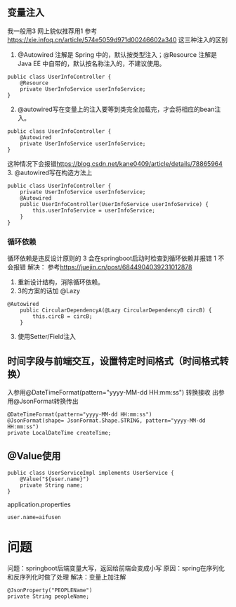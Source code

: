 ## 变量注入
我一般用3
网上貌似推荐用1
参考
<https://xie.infoq.cn/article/574e5059d971d00246602a340>
这三种注入的区别
1. @Autowired 注解是 Spring 中的，默认按类型注入；@Resource 注解是 Java EE 中自带的，默认按名称注入的，不建议使用。
```
public class UserInfoController {
    @Resource
    private UserInfoService userInfoService;
}
```
2. @autowired写在变量上的注入要等到类完全加载完，才会将相应的bean注入。
```
public class UserInfoController {
    @Autowired
    private UserInfoService userInfoService;
}
```
这种情况下会报错<https://blog.csdn.net/kane0409/article/details/78865964>
3. @autowired写在构造方法上
```
public class UserInfoController {
    private UserInfoService userInfoService;
    @Autowired
    public UserInfoController(UserInfoService userInfoService) {
        this.userInfoService = userInfoService;
    }
}
```

### 循环依赖
循环依赖是违反设计原则的
3 会在springboot启动时检查到循环依赖并报错
1 不会报错
解决：
参考<https://juejin.cn/post/6844904039231012878>
1. 重新设计结构，消除循环依赖。
2. 3的方案的话加 @Lazy
```
@Autowired
    public CircularDependencyA(@Lazy CircularDependencyB circB) {
        this.circB = circB;
    }
```
3. 使用Setter/Field注入

## 时间字段与前端交互，设置特定时间格式（时间格式转换）
入参用@DateTimeFormat(pattern="yyyy-MM-dd HH:mm:ss") 转换接收
出参用@JsonFormat转换传出
```
@DateTimeFormat(pattern="yyyy-MM-dd HH:mm:ss") 
@JsonFormat(shape= JsonFormat.Shape.STRING, pattern="yyyy-MM-dd HH:mm:ss")
private LocalDateTime createTime;
```

## @Value使用
```
public class UserServiceImpl implements UserService {
    @Value("${user.name}")
    private String name;
}
```
application.properties
```
user.name=aifusen
```

## 

# 问题
问题：springboot后端变量大写，返回给前端会变成小写
原因：spring在序列化和反序列化时做了处理
解决：变量上加注解

```
@JsonProperty("PEOPLEName")
private String peopleName;
```
